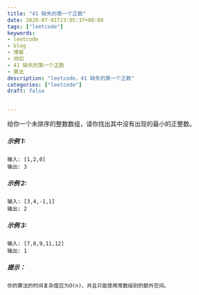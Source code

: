 ```yaml
---
title: "41 缺失的第一个正数"
date: 2020-07-01T23:05:37+08:00
tags: ["leetcode"]
keywords: 
- leetcode
- blog
- 博客
- 领扣
- 41 缺失的第一个正数
- 算法
description: "leetcode，41 缺失的第一个正数"
categories: ["leetcode"]
draft: false


---
```




给你一个未排序的整数数组，请你找出其中没有出现的最小的正整数。

##### 示例 1:

```
输入: [1,2,0]
输出: 3
```

##### 示例 2:

```
输入: [3,4,-1,1]
输出: 2
```

##### 示例 3:

```
输入: [7,8,9,11,12]
输出: 1
```

##### 提示：

```
你的算法的时间复杂度应为O(n)，并且只能使用常数级别的额外空间。
```